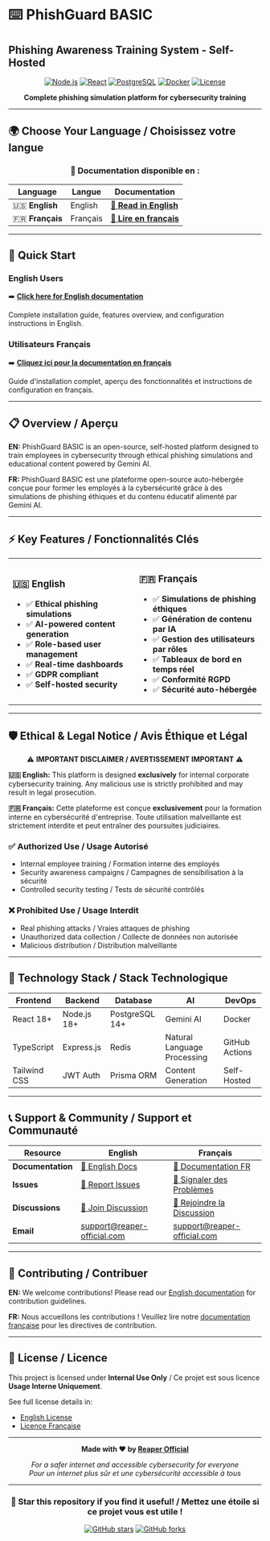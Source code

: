 # ⌨️ PhishGuard BASIC 
## Phishing Awareness Training System - Self-Hosted

<div align="center">

[![Node.js](https://img.shields.io/badge/Node.js-18+-green.svg)](https://nodejs.org/)
[![React](https://img.shields.io/badge/React-18+-blue.svg)](https://reactjs.org/)
[![PostgreSQL](https://img.shields.io/badge/PostgreSQL-14+-blue.svg)](https://postgresql.org/)
[![Docker](https://img.shields.io/badge/Docker-Ready-blue.svg)](https://docker.com/)
[![License](https://img.shields.io/badge/License-Internal_Use-red.svg)](#license)

**Complete phishing simulation platform for cybersecurity training**

</div>

---

## 🌍 Choose Your Language / Choisissez votre langue

<div align="center">

### 📖 Documentation disponible en :

| Language | Langue | Documentation |
|----------|--------|---------------|
| 🇺🇸 **English** | English | **[📘 Read in English](./readme-eng.md)** |
| 🇫🇷 **Français** | Français | **[📘 Lire en français](./readme-fr.md)** |

</div>

---

## 🚀 Quick Start

### English Users
➡️ **[Click here for English documentation](./readme-eng.md)**

Complete installation guide, features overview, and configuration instructions in English.

### Utilisateurs Français
➡️ **[Cliquez ici pour la documentation en français](./readme-fr.md)**

Guide d'installation complet, aperçu des fonctionnalités et instructions de configuration en français.

---

## 📋 Overview / Aperçu

**EN:** PhishGuard BASIC is an open-source, self-hosted platform designed to train employees in cybersecurity through ethical phishing simulations and educational content powered by Gemini AI.

**FR:** PhishGuard BASIC est une plateforme open-source auto-hébergée conçue pour former les employés à la cybersécurité grâce à des simulations de phishing éthiques et du contenu éducatif alimenté par Gemini AI.

---

## ⚡ Key Features / Fonctionnalités Clés

<table>
<tr>
<td width="50%">

### 🇺🇸 **English**
- ✅ **Ethical phishing simulations**
- ✅ **AI-powered content generation**
- ✅ **Role-based user management**
- ✅ **Real-time dashboards**
- ✅ **GDPR compliant**
- ✅ **Self-hosted security**

</td>
<td width="50%">

### 🇫🇷 **Français**
- ✅ **Simulations de phishing éthiques**
- ✅ **Génération de contenu par IA**
- ✅ **Gestion des utilisateurs par rôles**
- ✅ **Tableaux de bord en temps réel**
- ✅ **Conformité RGPD**
- ✅ **Sécurité auto-hébergée**

</td>
</tr>
</table>

---

## 🛡️ Ethical & Legal Notice / Avis Éthique et Légal

<div align="center">

⚠️ **IMPORTANT DISCLAIMER / AVERTISSEMENT IMPORTANT** ⚠️

</div>

**🇺🇸 English:** This platform is designed **exclusively** for internal corporate cybersecurity training. Any malicious use is strictly prohibited and may result in legal prosecution.

**🇫🇷 Français:** Cette plateforme est conçue **exclusivement** pour la formation interne en cybersécurité d'entreprise. Toute utilisation malveillante est strictement interdite et peut entraîner des poursuites judiciaires.

### ✅ Authorized Use / Usage Autorisé
- Internal employee training / Formation interne des employés
- Security awareness campaigns / Campagnes de sensibilisation à la sécurité
- Controlled security testing / Tests de sécurité contrôlés

### ❌ Prohibited Use / Usage Interdit
- Real phishing attacks / Vraies attaques de phishing
- Unauthorized data collection / Collecte de données non autorisée
- Malicious distribution / Distribution malveillante

---

## 🔧 Technology Stack / Stack Technologique

<div align="center">

| Frontend | Backend | Database | AI | DevOps |
|----------|---------|----------|-----|--------|
| React 18+ | Node.js 18+ | PostgreSQL 14+ | Gemini AI | Docker |
| TypeScript | Express.js | Redis | Natural Language Processing | GitHub Actions |
| Tailwind CSS | JWT Auth | Prisma ORM | Content Generation | Self-Hosted |

</div>

---

## 📞 Support & Community / Support et Communauté

<div align="center">

| Resource | English | Français |
|----------|---------|----------|
| **Documentation** | [📖 English Docs](./readme-eng.md) | [📖 Documentation FR](./readme-fr.md) |
| **Issues** | [🐛 Report Issues](https://github.com/Reaper-Official/phishguard-basic/issues) | [🐛 Signaler des Problèmes](https://github.com/Reaper-Official/phishguard-basic/issues) |
| **Discussions** | [💬 Join Discussion](https://github.com/Reaper-Official/phishguard-basic/discussions) | [💬 Rejoindre la Discussion](https://github.com/Reaper-Official/phishguard-basic/discussions) |
| **Email** | support@reaper-official.com | support@reaper-official.com |

</div>

---

## 🤝 Contributing / Contribuer

**EN:** We welcome contributions! Please read our [English documentation](./readme-eng.md) for contribution guidelines.

**FR:** Nous accueillons les contributions ! Veuillez lire notre [documentation française](./readme-fr.md) pour les directives de contribution.

---

## 📄 License / Licence

This project is licensed under **Internal Use Only** / Ce projet est sous licence **Usage Interne Uniquement**.

See full license details in:
- [English License](https://github.com/Reaper-Official/cyber-prevention-tool/blob/main/LICENSE)
- [Licence Française](https://github.com/Reaper-Official/cyber-prevention-tool/blob/main/LICENSE)

---

<div align="center">

**Made with ❤️ by [Reaper Official](https://github.com/Reaper-Official)**

*For a safer internet and accessible cybersecurity for everyone*  
*Pour un internet plus sûr et une cybersécurité accessible à tous*

</div>

---

<div align="center">

### 🌟 Star this repository if you find it useful! / Mettez une étoile si ce projet vous est utile !

[![GitHub stars](https://img.shields.io/github/stars/Reaper-Official/phishguard-basic.svg?style=social&label=Star)](https://github.com/Reaper-Official/phishguard-basic)
[![GitHub forks](https://img.shields.io/github/forks/Reaper-Official/phishguard-basic.svg?style=social&label=Fork)](https://github.com/Reaper-Official/phishguard-basic/fork)

</div>

